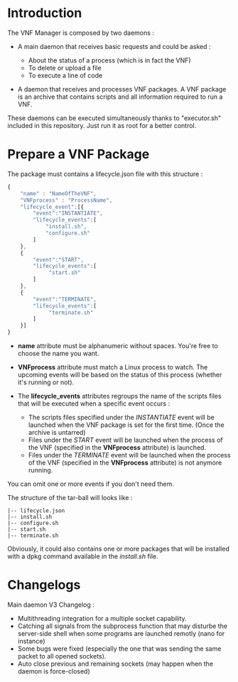 # Introduction

The VNF Manager is composed by two daemons : 

- A main daemon that receives basic requests and could be asked :
    * About the status of a process (which is in fact the VNF)
    * To delete or upload a file  
    * To execute a line of code

- A daemon that receives and processes VNF packages. A VNF package is 
an archive that contains scripts and all information required to run a
VNF.

These daemons can be executed simultaneously thanks to "executor.sh"
included in this repository. 
Just run it as root for a better control.



# Prepare a VNF Package

The package must contains a lifecycle.json file with this structure : 

```javascript
{
    "name" : "NameOfTheVNF",
    "VNFprocess" : "ProcessName",
    "lifecycle_event":[{
        "event":"INSTANTIATE",
        "lifecycle_events":[
            "install.sh",
            "configure.sh"
        ]
    },
    {
        "event":"START",
        "lifecycle_events":[
             "start.sh"
        ]
    },
    {
        "event":"TERMINATE",
        "lifecycle_events":[
             "terminate.sh"
        ]
    }]
}
```

- **name** attribute must be alphanumeric without spaces. You're free to choose
the name you want.

- **VNFprocess** attribute must match a Linux process to watch. The upcoming events will
be based on the status of this process (whether it's running or not).

- The **lifecycle_events** attributes regroups the name of the scripts files that
will be executed when a specific event occurs : 
    * The scripts files specified under the *INSTANTIATE* event will be launched
    when the VNF package is set for the first time. (Once the archive is untarred)
    * Files under the *START* event will be launched when the process of the VNF 
    (specified in the **VNFprocess** attribute) is launched.
    * Files under the *TERMINATE* event will be launched when the process of the VNF 
    (specified in the **VNFprocess** attribute) is not anymore running.

You can omit one or more events if you don't need them.


The structure of the tar-ball will looks like :
```
|-- lifecycle.json
|-- install.sh
|-- configure.sh
|-- start.sh
|-- terminate.sh
```

Obviously, it could also contains one or more packages that will be installed
with a dpkg command available in the *install.sh* file.



# Changelogs

Main daemon V3 Changelog : 
- Multithreading integration for a multiple socket capability.
- Catching all signals from the subprocess function that may disturbe
    the server-side shell when some programs are launched remotly (nano for instance)
- Some bugs were fixed (especially the one that was sending the same packet 
    to all opened sockets).
- Auto close previous and remaining sockets (may happen when the daemon is 
    force-closed)
